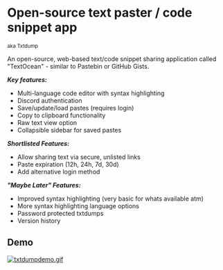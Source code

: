 
# Open-source text paster / code snippet app 
<sup>aka Txtdump</sup>

An open-source, web-based text/code snippet sharing application called "TextOcean" - similar to Pastebin or GitHub Gists.

***Key features:***
- Multi-language code editor with syntax highlighting
- Discord authentication
- Save/update/load pastes (requires login)
- Copy to clipboard functionality
- Raw text view option
- Collapsible sidebar for saved pastes

***Shortlisted Features:***
- Allow sharing text via secure, unlisted links
- Paste expiration (12h, 24h, 7d, 30d)
- Add alternative login method

***"Maybe Later" Features:***
- Improved syntax highlighting (very basic for whats available atm)
- More syntax highlighting language options
- Password protected txtdumps
- Version history

## Demo
[![txtdumpdemo.gif](https://i.postimg.cc/c4n8rb1R/txtdumpdemo.gif)](https://postimg.cc/ZCJqQjdn)
